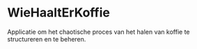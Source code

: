 # WieHaaltErKoffie
Applicatie om het chaotische proces van het halen van koffie te structureren en te beheren.
